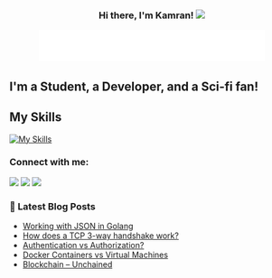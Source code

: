 <h3 align="center">
  Hi there, I'm Kamran!
  <img src="https://media.giphy.com/media/hvRJCLFzcasrR4ia7z/giphy.gif" width="28">
</h3>

<!-- Typing SVG -->
<p align="center">
  <img src="desc.svg" width="400">
</p>

## I'm a Student, a Developer, and a Sci-fi fan!

## My Skills
[![My Skills](https://skills.thijs.gg/icons?i=golang,python,mysql,postgresql,docker,kubernetes,aws&theme=light)](https://skills.thijs.gg)

### Connect with me:
[<img height="30" src="https://img.shields.io/badge/linkedin-blue.svg?&style=for-the-badge&logo=linkedin&logoColor=white" />][linkedin]
[<img height="30" src="https://img.shields.io/badge/hashnode-blue.svg?&style=for-the-badge&logo=hashnode&logoColor=white" />][hashnode]
[<img height="30" src="https://img.shields.io/badge/twitter-blue.svg?&style=for-the-badge&logo=twitter&logoColor=white" />][twitter]


### 📕 Latest Blog Posts
<!-- BLOG-POST-LIST:START -->
- [Working with JSON in Golang](https://skamranahmed.hashnode.dev/working-with-json-in-golang)
- [How does a TCP 3-way handshake work?](https://skamranahmed.hashnode.dev/how-does-a-tcp-3-way-handshake-work)
- [Authentication vs Authorization?](https://skamranahmed.hashnode.dev/authentication-vs-authorization)
- [Docker Containers vs Virtual Machines](https://skamranahmed.hashnode.dev/docker-containers-vs-virtual-machines)
- [Blockchain – Unchained](https://skamranahmed.medium.com/blockchain-unchained-db8f2c6e1d6e)
<!-- BLOG-POST-LIST:END -->

[linkedin]: https://www.linkedin.com/in/skamranahmed/
[hashnode]: https://skamranahmed.hashnode.dev/
[twitter]: https://twitter.com/syedkahmed14/
